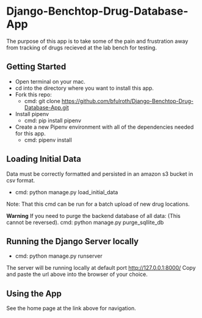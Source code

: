 # Django-Benchtop-Drug-Database-App

The purpose of this app is to take some of the pain and frustration away from tracking of drugs recieved at the lab bench for testing.

## Getting Started

- Open terminal on your mac.
- cd into the directory where you want to install this app.
- Fork this repo:
  - cmd: git clone https://github.com/bfulroth/Django-Benchtop-Drug-Database-App.git
- Install pipenv
  - cmd: pip install pipenv
- Create a new Pipenv environment with all of the dependencies needed for this app.
  - cmd: pipenv install

## Loading Initial Data

Data must be correctly formatted and persisted in an amazon s3 bucket in csv format.

- cmd: python manage.py load_initial_data

Note: That this cmd can be run for a batch upload of new drug locations.

**Warning**
If you need to purge the backend database of all data: (This cannot be reversed).
cmd: python manage.py purge_sqllite_db

## Running the Django Server locally

- cmd: python manage.py runserver

The server will be running locally at default port http://127.0.0.1:8000/
Copy and paste the url above into the browser of your choice.

## Using the App

See the home page at the link above for navigation.
